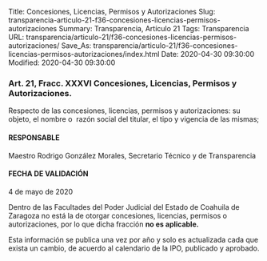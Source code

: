 Title: Concesiones, Licencias, Permisos y Autorizaciones
Slug: transparencia-articulo-21-f36-concesiones-licencias-permisos-autorizaciones
Summary: Transparencia, Artículo 21
Tags: Transparencia
URL: transparencia/articulo-21/f36-concesiones-licencias-permisos-autorizaciones/
Save_As: transparencia/articulo-21/f36-concesiones-licencias-permisos-autorizaciones/index.html
Date: 2020-04-30 09:30:00
Modified: 2020-04-30 09:30:00


### Art. 21, Fracc. XXXVI Concesiones, Licencias, Permisos y Autorizaciones.

Respecto de las concesiones, licencias, permisos y autorizaciones: su objeto, el nombre o  razón social del titular, el tipo y vigencia de las mismas;

#### RESPONSABLE

Maestro Rodrigo González Morales, Secretario Técnico y de Transparencia

#### FECHA DE VALIDACIÓN

4 de mayo de 2020

Dentro de las Facultades del Poder Judicial del Estado de Coahuila de Zaragoza no está la de otorgar concesiones, licencias, permisos o autorizaciones, por lo que dicha fracción **no es aplicable.**

Esta información se publica una vez por año y solo es actualizada cada que exista un cambio, de acuerdo al calendario de la IPO, publicado y aprobado.


